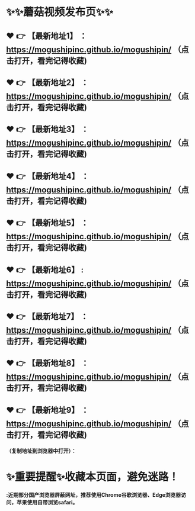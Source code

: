 

# :sparkles::sparkles:蘑菇视频发布页:sparkles::sparkles:

 :heart: :point_right: 【最新地址1】 ：https://mogushipinc.github.io/mogushipin/  （点击打开，看完记得收藏)
 ------
 :heart: :point_right: 【最新地址2】 ：https://mogushipinc.github.io/mogushipin/   （点击打开，看完记得收藏)
 ------
 :heart: :point_right: 【最新地址3】 ：https://mogushipinc.github.io/mogushipin/    （点击打开，看完记得收藏)
 ------
 :heart: :point_right: 【最新地址4】 ：https://mogushipinc.github.io/mogushipin/   （点击打开，看完记得收藏)
 ------
 :heart: :point_right: 【最新地址5】 ：https://mogushipinc.github.io/mogushipin/   （点击打开，看完记得收藏)
 ------
 :heart: :point_right: 【最新地址6】 : https://mogushipinc.github.io/mogushipin/     （点击打开，看完记得收藏)
 ------
 :heart: :point_right: 【最新地址7】 ：https://mogushipinc.github.io/mogushipin/    （点击打开，看完记得收藏)
 ------
 :heart: :point_right: 【最新地址8】 ：https://mogushipinc.github.io/mogushipin/    （点击打开，看完记得收藏)
 ------
 :heart: :point_right: 【最新地址9】 ：https://mogushipinc.github.io/mogushipin/    （点击打开，看完记得收藏)
  ------

  
#### （复制地址到浏览器中打开）：
# :sparkles:重要提醒:sparkles:收藏本页面，避免迷路！
#### :近期部分国产浏览器屏蔽网址，推荐使用Chrome谷歌浏览器、Edge浏览器访问，苹果使用自带浏览safari。
